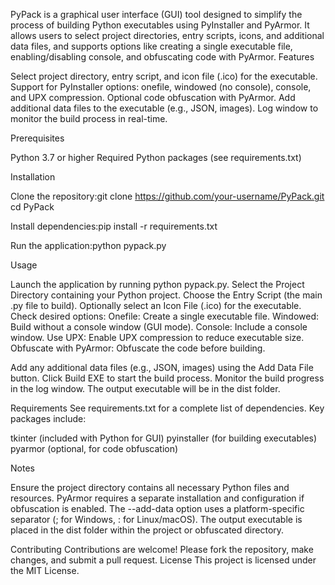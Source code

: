 PyPack is a graphical user interface (GUI) tool designed to simplify the process of building Python executables using PyInstaller and PyArmor. It allows users to select project directories, entry scripts, icons, and additional data files, and supports options like creating a single executable file, enabling/disabling console, and obfuscating code with PyArmor.
Features

Select project directory, entry script, and icon file (.ico) for the executable.
Support for PyInstaller options: onefile, windowed (no console), console, and UPX compression.
Optional code obfuscation with PyArmor.
Add additional data files to the executable (e.g., JSON, images).
Log window to monitor the build process in real-time.

Prerequisites

Python 3.7 or higher
Required Python packages (see requirements.txt)

Installation

Clone the repository:git clone https://github.com/your-username/PyPack.git
cd PyPack


Install dependencies:pip install -r requirements.txt


Run the application:python pypack.py



Usage

Launch the application by running python pypack.py.
Select the Project Directory containing your Python project.
Choose the Entry Script (the main .py file to build).
Optionally select an Icon File (.ico) for the executable.
Check desired options:
Onefile: Create a single executable file.
Windowed: Build without a console window (GUI mode).
Console: Include a console window.
Use UPX: Enable UPX compression to reduce executable size.
Obfuscate with PyArmor: Obfuscate the code before building.


Add any additional data files (e.g., JSON, images) using the Add Data File button.
Click Build EXE to start the build process.
Monitor the build progress in the log window. The output executable will be in the dist folder.

Requirements
See requirements.txt for a complete list of dependencies. Key packages include:

tkinter (included with Python for GUI)
pyinstaller (for building executables)
pyarmor (optional, for code obfuscation)

Notes

Ensure the project directory contains all necessary Python files and resources.
PyArmor requires a separate installation and configuration if obfuscation is enabled.
The --add-data option uses a platform-specific separator (; for Windows, : for Linux/macOS).
The output executable is placed in the dist folder within the project or obfuscated directory.

Contributing
Contributions are welcome! Please fork the repository, make changes, and submit a pull request.
License
This project is licensed under the MIT License.

